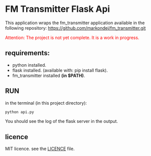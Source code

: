 # FM Transmitter Flask Api
This application wraps the fm_transmitter application available in the following repository: https://github.com/markondej/fm_transmitter.git
<div style="color: red"> Attention: The project is not yet complete. It is a work in progress. </div>

## requirements:
- python installed.
- flask installed. (available with: pip install flask).
- fm_transmitter installed **(in $PATH)**.

## RUN
in the terminal (in this project directory):
``` bash
python api.py
```
You should see the log of the flask server in the output.

## licence
MIT licence.
see the [LICENCE](./LICENCE) file.
